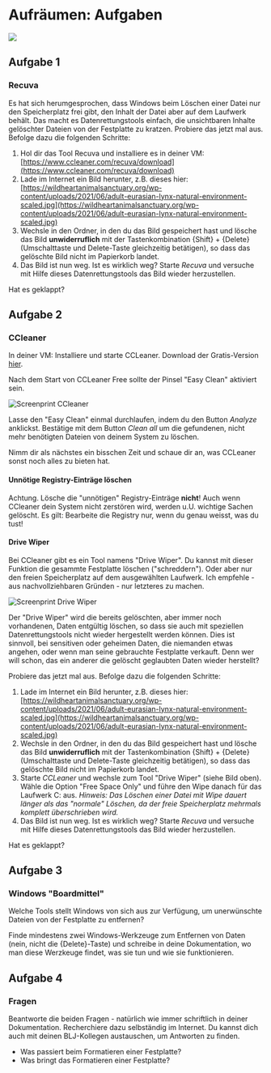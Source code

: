 # Aufräumen: Aufgaben

![](<../08 Aufräumen/Aufgaben/res/cleanup.gif>)

## Aufgabe 1

### Recuva

Es hat sich herumgesprochen, dass Windows beim Löschen einer Datei nur den Speicherplatz frei gibt, den Inhalt der Datei aber auf dem Laufwerk behält. Das macht es Datenrettungstools einfach, die unsichtbaren Inhalte gelöschter Dateien von der Festplatte zu kratzen. Probiere das jetzt mal aus. Befolge dazu die folgenden Schritte:

1. Hol dir das Tool Recuva und installiere es in deiner VM: [https://www.ccleaner.com/recuva/download](https://www.ccleaner.com/recuva/download)
2. Lade im Internet ein Bild herunter, z.B. dieses hier: [https://wildheartanimalsanctuary.org/wp-content/uploads/2021/06/adult-eurasian-lynx-natural-environment-scaled.jpg](https://wildheartanimalsanctuary.org/wp-content/uploads/2021/06/adult-eurasian-lynx-natural-environment-scaled.jpg)
3. Wechsle in den Ordner, in den du das Bild gespeichert hast und lösche das Bild **unwiderruflich** mit der Tastenkombination {Shift} + {Delete} (Umschalttaste und Delete-Taste gleichzeitig betätigen), so dass das gelöschte Bild nicht im Papierkorb landet.
4. Das Bild ist nun weg. Ist es wirklich weg? Starte _Recuva_ und versuche mit Hilfe dieses Datenrettungstools das Bild wieder herzustellen.

Hat es geklappt?

## Aufgabe 2

### CCleaner

In deiner VM: Installiere und starte CCLeaner. Download der Gratis-Version [hier](https://www.ccleaner.com/de-de/ccleaner/download).

Nach dem Start von CCLeaner Free sollte der Pinsel "Easy Clean" aktiviert sein.

![Screenprint CCleaner](<../08 Aufräumen/Aufgaben/res/start-ccleaner.jpg>)

Lasse den "Easy Clean" einmal durchlaufen, indem du den Button _Analyze_ anklickst. Bestätige mit dem Button _Clean all_ um die gefundenen, nicht mehr benötigten Dateien von deinem System zu löschen.

Nimm dir als nächstes ein bisschen Zeit und schaue dir an, was CCLeaner sonst noch alles zu bieten hat.

#### Unnötige Registry-Einträge löschen

Achtung. Lösche die "unnötigen" Registry-Einträge **nicht**! Auch wenn CCleaner dein System nicht zerstören wird, werden u.U. wichtige Sachen gelöscht. Es gilt: Bearbeite die Registry nur, wenn du genau weisst, was du tust!

#### Drive Wiper

Bei CCleaner gibt es ein Tool namens "Drive Wiper". Du kannst mit dieser Funktion die gesammte Festplatte löschen ("schreddern"). Oder aber nur den freien Speicherplatz auf dem ausgewählten Laufwerk. Ich empfehle - aus nachvollziehbaren Gründen - nur letzteres zu machen.

![Screenprint Drive Wiper](<../08 Aufräumen/Aufgaben/res/start-ccleaner.jpg>)

Der "Drive Wiper" wird die bereits gelöschten, aber immer noch vorhandenen, Daten entgültig löschen, so dass sie auch mit speziellen Datenrettungstools nicht wieder hergestellt werden können. Dies ist sinnvoll, bei sensitiven oder geheimen Daten, die niemanden etwas angehen, oder wenn man seine gebrauchte Festplatte verkauft. Denn wer will schon, das ein anderer die gelöscht geglaubten Daten wieder herstellt?

Probiere das jetzt mal aus. Befolge dazu die folgenden Schritte:

1. Lade im Internet ein Bild herunter, z.B. dieses hier: [https://wildheartanimalsanctuary.org/wp-content/uploads/2021/06/adult-eurasian-lynx-natural-environment-scaled.jpg](https://wildheartanimalsanctuary.org/wp-content/uploads/2021/06/adult-eurasian-lynx-natural-environment-scaled.jpg)
2. Wechsle in den Ordner, in den du das Bild gespeichert hast und lösche das Bild **unwiderruflich** mit der Tastenkombination {Shift} + {Delete} (Umschalttaste und Delete-Taste gleichzeitig betätigen), so dass das gelöschte Bild nicht im Papierkorb landet.
3. Starte _CCLeaner_ und wechsle zum Tool "Drive Wiper" (siehe Bild oben). Wähle die Option "Free Space Only" und führe den Wipe danach für das Laufwerk C: aus. _Hinweis: Das Löschen einer Datei mit Wipe dauert länger als das "normale" Löschen, da der freie Speicherplatz mehrmals komplett überschrieben wird._
4. Das Bild ist nun weg. Ist es wirklich weg? Starte _Recuva_ und versuche mit Hilfe dieses Datenrettungstools das Bild wieder herzustellen.

Hat es geklappt?

## Aufgabe 3

### Windows "Boardmittel"

Welche Tools stellt Windows von sich aus zur Verfügung, um unerwünschte Dateien von der Festplatte zu entfernen?

Finde mindestens zwei Windows-Werkzeuge zum Entfernen von Daten (nein, nicht die {Delete}-Taste) und schreibe in deine Dokumentation, wo man diese Werzkeuge findet, was sie tun und wie sie funktionieren.

## Aufgabe 4

### Fragen

Beantworte die beiden Fragen - natürlich wie immer schriftlich in deiner Dokumentation. Recherchiere dazu selbständig im Internet. Du kannst dich auch mit deinen BLJ-Kollegen austauschen, um Antworten zu finden.

* Was passiert beim Formatieren einer Festplatte?
* Was bringt das Formatieren einer Festplatte?
